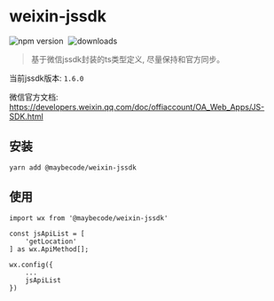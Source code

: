 # weixin-jssdk

<p align="left" >
    <img src="https://img.shields.io/npm/v/@maybecode/weixin-jssdk?style=flat-square" alt="npm version"  style="margin-right:5px;" />
      <img src="https://img.shields.io/npm/dt/@maybecode/weixin-jssdk.svg?style=flat-square&color=#4fc08d" alt="downloads" style="margin-right:5px;"   />
</p>

> 基于微信jssdk封装的ts类型定义, 尽量保持和官方同步。
> 
当前jssdk版本: `1.6.0`

微信官方文档: https://developers.weixin.qq.com/doc/offiaccount/OA_Web_Apps/JS-SDK.html



## 安装
```
yarn add @maybecode/weixin-jssdk
```

## 使用
```
import wx from '@maybecode/weixin-jssdk'

const jsApiList = [
    'getLocation'
] as wx.ApiMethod[];

wx.config({
    ...
    jsApiList
})
```